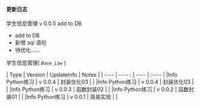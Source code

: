 
#### **更新日志**



学生信息管理 v 0.0.5 add to DB
- add to DB 
- 新增 sql 语句
- 待优化......

学生信息管理( _`Base_Low`_ )

|  Type   |  Version  | UpdateInfo | Notes |
|  ----  | ---- : | ----  | :----  |
|Info Python练习 | v 0.0.4 | 封装优化03 |  |
|Info Python练习 | v 0.0.4 | 封装优化03 |  |
|Info Python练习 | v 0.0.3 | 函数封装02 |  |
|Info Python练习 | v 0.0.2 | 函数封装01 |  |
|Info Python练习 | v 0.0.1 | 简易实现 |  |